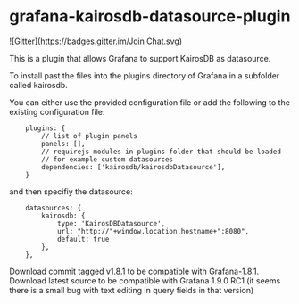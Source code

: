 grafana-kairosdb-datasource-plugin
==================================
[![Gitter](https://badges.gitter.im/Join Chat.svg)](https://gitter.im/Kratos-ISE/grafana-kairosdb-datasource-plugin?utm_source=badge&utm_medium=badge&utm_campaign=pr-badge&utm_content=badge)

This is a plugin that allows Grafana to support KairosDB as datasource.

To install past the files into the plugins directory of Grafana in a subfolder called kairosdb.

You can either use the provided configuration file or add the following to the existing configuration file:

        plugins: {
            // list of plugin panels
            panels: [],
            // requirejs modules in plugins folder that should be loaded
            // for example custom datasources
            dependencies: ['kairosdb/kairosdbDatasource'],
        }


and then specifiy the datasource:

        datasources: {
            kairosdb: {
                type: 'KairosDBDatasource',
                url: "http://"+window.location.hostname+":8080",
                default: true
            },
        },

Download commit tagged v1.8.1 to be compatible with Grafana-1.8.1.
Download latest source to be compatible with Grafana 1.9.0 RC1 (it seems there is a small bug with text editing in query fields in that version)
